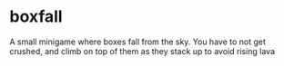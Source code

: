 # boxfall
A small minigame where boxes fall from the sky.  You have to not get crushed, and climb on top of them as they stack up to avoid rising lava
